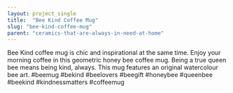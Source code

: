 ```yaml
---
layout: project_single
title:  "Bee Kind Coffee Mug"
slug: "bee-kind-coffee-mug"
parent: "ceramics-that-are-always-in-need-at-home"
---
```

Bee Kind coffee mug is chic and inspirational at the same time. Enjoy your morning coffee in this geometric honey bee coffee mug. Being a true queen bee means being kind, always. This mug features an original watercolour bee art. #beemug #bekind #beelovers #beegift #honeybee #queenbee #beekind #kindnessmatters #coffeemug